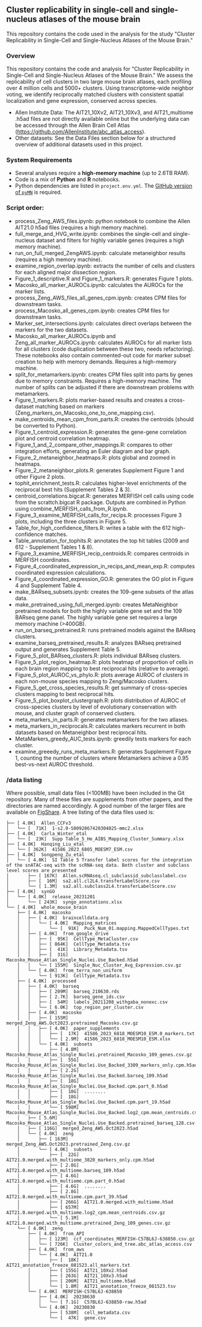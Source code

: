 ##  Cluster replicability in single-cell and single-nucleus atlases of the mouse brain

This repository contains the code used in the analysis for the study "Cluster Replicability in Single-Cell and Single-Nucleus Atlases of the Mouse Brain."

### Overview

This repository contains the code and analysis for "Cluster Replicability in Single-Cell and Single-Nucleus Atlases of the Mouse Brain." We assess the replicability of cell clusters in two large mouse brain atlases, each profiling over 4 million cells and 5000+ clusters. Using transcriptome-wide neighbor voting, we identify reciprocally matched clusters with consistent spatial localization and gene expression, conserved across species.

- Allen Institute Data: The AIT21_10Xv2, AIT21_10Xv3, and AIT21_multiome .h5ad files are not directly available online but the underlying data can be accessed through the Allen Brain Cell Atlas (https://github.com/AllenInstitute/abc_atlas_access).
- Other datasets: See the Data Files section below for a structured overview of additional datasets used in this project.

### System Requirements

- Several analyses require a **high-memory machine** (up to 2.6TB RAM).
- Code is a mix of **Python** and **R** notebooks.
- Python dependencies are listed in `project.env.yml`. The [GitHub version of `pyMN`](https://github.com/gillislab/pyMN) is required.

### Script order: 

- process_Zeng_AWS_files.ipynb: python notebook to combine the Allen AIT21.0 h5ad files (requires a high memory machine).  
- full_merge_and_HVG_write.ipynb: combines the single-cell and single-nucleus dataset and filters for highly variable genes (requires a high memory machine).  
- run_on_full_merged_ZengAWS.ipynb: calculate metaneighbor results (requires a high memory machine).  
- examine_region_overlap.ipynb: extracts the number of cells and clusters for each aligned major dissection region.  
- Figure_1_descriptive.R and Figure_1_markers.R: generates Figure 1 plots.  
- Macosko_all_marker_AUROCs.ipynb: calculates the AUROCs for the marker lists.  
- process_Zeng_AWS_files_all_genes_cpm.ipynb: creates CPM files for downstream tasks.  
- process_Macosko_all_genes_cpm.ipynb: creates CPM files for downstream tasks.  
- Marker_set_intersections.ipynb: calculates direct overlaps between the markers for the two datasets.  
- Macosko_all_marker_AUROCs.ipynb and Zeng_all_marker_AUROCs.ipynb: calculates AUROCs for all marker lists for all clusters (code duplication between these two, needs refactoring). These notebooks also contain commented-out code for marker subset creation to help with memory demands. Requires a high-memory machine.  
- split_for_metamarkers.ipynb: creates CPM files split into parts by genes due to memory constraints. Requires a high-memory machine. The number of splits can be adjusted if there are downstream problems with metamarkers.  
- Figure_1_markers.R: plots marker-based results and creates a cross-dataset matching based on markers (Zeng_markers_on_Macosko_one_to_one_mapping.csv).  
- make_centroids_mean_cpm_from_parts.R: creates the centroids (should be converted to Python).  
- Figure_1_centroid_expression.R: generates the gene-gene correlation plot and centroid correlation heatmap.  
- Figure_1_and_2_compare_other_mappings.R: compares to other integration efforts, generating an Euler diagram and bar graph.  
- Figure_2_metaneighbor_heatmaps.R: plots global and zoomed in heatmaps.  
- Figure_2_metaneighbor_plots.R: generates Supplement Figure 1 and other Figure 2 plots.  
- tophit_enrichment_tests.R: calculates higher-level enrichments of the reciprocal best hits (Supplement Tables 2 & 3).  
- centroid_correlations.bigcat.R: generates MERFISH cell calls using code from the scrattch.bigcat R package. Outputs are combined in Python using combine_MERFISH_calls_from_R.ipynb.  
- Figure_3_examine_MERFISH_calls_for_recips.R: processes Figure 3 plots, including the three clusters in Figure 5.  
- Table_for_high_confidence_filters.R: writes a table with the 612 high-confidence matches.  
- Table_annotation_for_tophits.R: annotates the top hit tables (2009 and 612 - Supplement Tables 1 & 8).  
- Figure_3_examine_MERFISH_recip_centroids.R: compares centroids in MERFISH coordinates.  
- Figure_4_coordinated_expression_in_recips_and_mean_exp.R: computes coordinated expression calculations.  
- Figure_4_coordinated_expression_GO.R: generates the GO plot in Figure 4 and Supplement Table 4.  
- make_BARseq_subsets.ipynb: creates the 109-gene subsets of the atlas data.  
- make_pretrained_using_full_merged.ipynb: creates MetaNeighbor pretrained models for both the highly variable gene set and the 109 BARseq gene panel. The highly variable gene set requires a large memory machine (>400GB).  
- run_on_barseq_pretrained.R: runs pretrained models against the BARseq clusters.  
- examine_barseq_pretrained_results.R: analyzes BARseq pretrained output and generates Supplement Table 5.  
- Figure_5_plot_BARseq_clusters.R: plots individual BARseq clusters.
- Figure_5_plot_region_heatmap.R: plots heatmap of proportion of cells in each brain region mapping to best reciprocal hits (relative to average).
- Figure_5_plot_AUROC_vs_phylo.R: plots average AUROC of clusters in each non-mouse species mapping to Zeng/Macosko clusters.
- Figure_5_get_cross_species_results.R: get summary of cross-species clusters mapping to best reciprocal hits.
- Figure_5_plot_boxplot_clustergraph.R: plots distribution of AUROC of cross-species clusters by level of evolutionary conservation with mouse, and cluster graph of conserved clusters.
- meta_markers_in_parts.R: generates metamarkers for the two atlases.  
- meta_markers_in_reciprocals.R: calculates markers recurrent in both datasets based on Metaneighbor best reciprocal hits.  
- MetaMarkers_greedy_AUC_tests.ipynb: greedily tests markers for each cluster.  
- examine_greeedy_runs_meta_markers.R: generates Supplement Figure 1, counting the number of clusters where Metamarkers achieve a 0.95 best-vs-next AUROC threshold.  

### /data listing
Where possible, small data files (<100MB) have been included in the Git repository. Many of these files are supplements from other papers, and the directories are named accordingly. A good number of the larger files are available on [FigShare](https://figshare.com/articles/dataset/Files_for_Cluster_replicability_in_single-cell_and_single-nucleus_atlases_of_the_mouse_brain/28462349). A tree listing of the data files used is:
```
├── [ 4.0K]  Allen_CCFv3
│   └── [  71K]  1-s2.0-S0092867420304025-mmc2.xlsx
├── [ 4.0K]  Carla_Winter_etal
│   └── [  23K]  Supp Table_5_He_AIBS_Mapping_Cluster_Summary.xlsx
├── [ 4.0K]  Hanqing_Liu_etal
│   └── [ 362K]  41586_2023_6805_MOESM7_ESM.csv
├── [ 4.0K]  Songpeng_Zu_etal
│   └── [ 4.0K]  SI Table 5 Transfer label scores for the integration of the snATAC-seq with the scRNA-seq data. Both cluster and subclass level scores are presented
│       ├── [ 167K]  Allen.scRNAseq.cl_subclassid_subclasslabel.csv
│       ├── [  16M]  sa2.all.cl2L4.transferLabelScore.csv
│       └── [ 1.3M]  sa2.all.subclass2L4.transferLabelScore.csv
├── [ 4.0K]  synGO
│   └── [ 4.0K]  release_20231201
│       └── [ 243K]  syngo_annotations.xlsx
└── [ 4.0K]  whole_mouse_brain
    ├── [ 4.0K]  macosko
    │   ├── [ 4.0K]  braincelldata.org
    │   │   └── [ 4.0K]  Mapping_matrices
    │   │       └── [  91K]  Puck_Num_01.mapping.MappedCellTypes.txt
    │   ├── [ 4.0K]  from_google_drive
    │   │   ├── [  95K]  CellType_MetaCluster.csv
    │   │   ├── [ 864K]  CellType_Metadata.tsv
    │   │   ├── [  41K]  Library_Metadata.tsv
    │   │   ├── [  31G]  Macosko_Mouse_Atlas_Single_Nuclei.Use_Backed.h5ad
    │   │   └── [ 155M]  Single_Nuc_Cluster_Avg_Expression.csv.gz
    │   └── [ 4.0K]  from_terra_non_uniform
    │       └── [ 913K]  CellType_Metadata.tsv
    ├── [ 4.0K]  processed
    │   ├── [ 4.0K]  barseq
    │   │   ├── [ 209M]  barseq_210630.rds
    │   │   ├── [ 2.7K]  barseq_gene_ids.csv
    │   │   ├── [  54M]  labels_20211208_withgaba_nonexc.csv
    │   │   └── [ 6.0K]  top_region_per_cluster.csv
    │   ├── [ 4.0K]  macosko
    │   │   ├── [ 155M]  merged_Zeng_AWS.Oct2023.pretrained_Macosko.csv.gz
    │   │   ├── [ 4.0K]  paper_supplements
    │   │   │   ├── [  17K]  41586_2023_6818_MOESM10_ESM.0_markers.txt
    │   │   │   └── [ 2.9M]  41586_2023_6818_MOESM10_ESM.xlsx
    │   │   └── [ 4.0K]  subsets
    │   │       ├── [ 4.8M]  Macosko_Mouse_Atlas_Single_Nuclei.pretrained_Macosko_109_genes.csv.gz
    │   │       ├── [  55G]  Macosko_Mouse_Atlas_Single_Nuclei.Use_Backed_3309_markers_only.cpm.h5ad
    │   │       ├── [ 2.2G]  Macosko_Mouse_Atlas_Single_Nuclei.Use_Backed.barseq_109.h5ad
    │   │       ├── [  18G]  Macosko_Mouse_Atlas_Single_Nuclei.Use_Backed.cpm.part_0.h5ad
    │   │       ├── [  18G]  ........
    │   │       ├── [  18G]  Macosko_Mouse_Atlas_Single_Nuclei.Use_Backed.cpm.part_19.h5ad
    │   │       └── [ 598M]  Macosko_Mouse_Atlas_Single_Nuclei.Use_Backed.log2_cpm.mean_centroids.csv.gz
    │   ├── [ 5.6M]  Macosko_Mouse_Atlas_Single_Nuclei.Use_Backed.pretrained_barseq_128.csv.gz
    │   ├── [ 116G]  merged_Zeng_AWS.Oct2023.h5ad
    │   └── [ 4.0K]  zeng
    │       ├── [ 163M]  merged_Zeng_AWS.Oct2023.pretrained_Zeng.csv.gz
    │       └── [ 4.0K]  subsets
    │           ├── [  22G]  AIT21.0.merged.with_multiome_3820_markers_only.cpm.h5ad
    │           ├── [ 2.8G]  AIT21.0.merged.with_multiome.barseq_109.h5ad
    │           ├── [ 4.6G]  AIT21.0.merged.with_multiome.cpm.part_0.h5ad
    │           ├── [ 4.6G]  ........
    │           ├── [ 2.8G]  AIT21.0.merged.with_multiome.cpm.part_39.h5ad
    │           ├── [ 266G]  AIT21.0.merged.with_multiome.h5ad
    │           ├── [ 657M]  AIT21.0.merged.with_multiome.log2_cpm.mean_centroids.csv.gz
    │           └── [ 5.1M]  AIT21.0.merged.with_multiome.pretrained_Zeng_109_genes.csv.gz
    └── [ 4.0K]  zeng
        ├── [ 4.0K]  from_API
        │   ├── [ 123M]  ccf_coordinates_MERFISH-C57BL6J-638850.csv.gz
        │   └── [ 726K]  Cluster_colors_and_tree.abc_atlas_access.csv
        ├── [ 4.0K]  from_aws
        │   └── [ 4.0K]  AIT21.0
        │       ├── [  18K]  AIT21_annotation_freeze_081523.all_markers.txt
        │       ├── [ 155G]  AIT21_10Xv2.h5ad
        │       ├── [ 263G]  AIT21_10Xv3.h5ad
        │       ├── [ 206M]  AIT21_multiome.h5ad
        │       └── [ 1.8M]  AIT21_annotation_freeze_081523.tsv
        └── [ 4.0K]  MERFISH-C57BL6J-638850
            ├── [ 4.0K]  20230630
            │   └── [ 7.1G]  C57BL6J-638850-raw.h5ad
            └── [ 4.0K]  20230830
                ├── [ 538M]  cell_metadata.csv
                └── [  47K]  gene.csv
```
